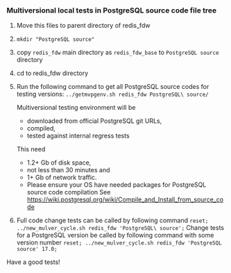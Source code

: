 ### Multiversional local tests in PostgreSQL source code file tree

1. Move this files to parent directory of redis_fdw
2. `mkdir "PostgreSQL source"`
3. copy `redis_fdw` main directory as `redis_fdw_base` to `PostgreSQL source` directory
4. cd to redis_fdw directory
5. Run the following command to get all PostgreSQL source codes for testing versions:
`../getmvpgenv.sh redis_fdw PostgreSQL\ source/`

	Multiversional testing environment will be
	- downloaded from official PostgreSQL git URLs,
	- compiled,
	- tested against internal regress tests

	This need
	- 1.2+ Gb of disk space,
	- not less than 30 minutes and
	- 1+ Gb of network traffic.

	* Please ensure your OS have needed packages for PostgreSQL source code compilation
		See https://wiki.postgresql.org/wiki/Compile_and_Install_from_source_code

6. Full code change tests can be called by following command
`reset; ../new_mulver_cycle.sh redis_fdw 'PostgreSQL\ source';`
   Change tests for a PostgreSQL version be called by following command with some version number
`reset; ../new_mulver_cycle.sh redis_fdw 'PostgreSQL source' 17.0;`

Have a good tests!
